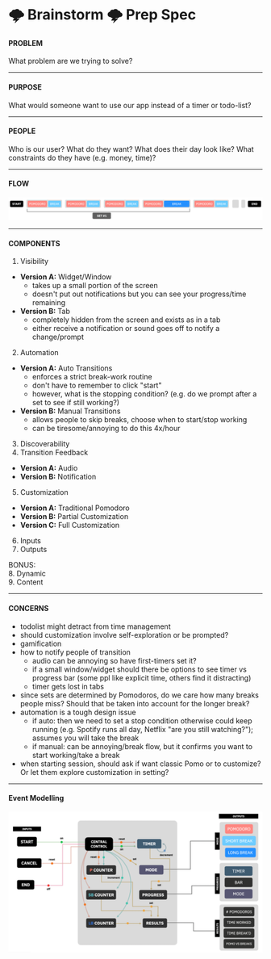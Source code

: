# 🌩 Brainstorm 🌩 Prep Spec

#### PROBLEM  
What problem are we trying to solve?

---

#### PURPOSE
What would someone want to use our app instead of a timer or todo-list?

---

#### PEOPLE
Who is our user? What do they want? What does their day look like? What constraints do they have (e.g. money, time)?

---

#### FLOW
![Traditional Pomodoro](/specs/images/Pomo_traditional_flow.png) <br/>


---

#### COMPONENTS
1. Visibility
- **Version A:** Widget/Window 
  - takes up a small portion of the screen
  - doesn't put out notifications but you can see your progress/time remaining
- **Version B:** Tab
  - completely hidden from the screen and exists as in a tab
  - either receive a notification or sound goes off to notify a change/prompt
2. Automation 
- **Version A:** Auto Transitions
  - enforces a strict break-work routine
  - don't have to remember to click "start"
  - however, what is the stopping condition? (e.g. do we prompt after a set to see if still working?)
- **Version B:** Manual Transitions
  - allows people to skip breaks, choose when to start/stop working
  - can be tiresome/annoying to do this 4x/hour
3. Discoverability 
4. Transition Feedback 
- **Version A:** Audio 
- **Version B:** Notification
5. Customization
- **Version A:** Traditional Pomodoro
- **Version B:** Partial Customization
- **Version C:** Full Customization 
6. Inputs
7. Outputs

BONUS: <br/>
8. Dynamic <br/>
9. Content

---

#### CONCERNS
- todolist might detract from time management
- should customization involve self-exploration or be prompted?
- gamification
- how to notify people of transition
  - audio can be annoying so have first-timers set it?
  - if a small window/widget should there be options to see timer vs progress bar (some ppl like explicit time, others find it distracting)
  - timer gets lost in tabs
- since sets are determined by Pomodoros, do we care how many breaks people miss? Should that be taken into account for the longer break?
- automation is a tough design issue
  - if auto: then we need to set a stop condition otherwise could keep running (e.g. Spotify runs all day, Netflix "are you still watching?"); assumes you will take the break
  - if manual: can be annoying/break flow, but it confirms you want to start working/take a break
- when starting session, should ask if want classic Pomo or to customize? Or let them explore customization in setting?

---

#### Event Modelling
![Version 1](/specs/flow_v1.png)

